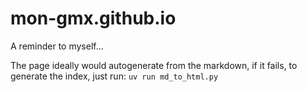 # mon-gmx.github.io

A reminder to myself...

The page ideally would autogenerate from the markdown, if it fails, to generate the index, just run: `uv run md_to_html.py`
